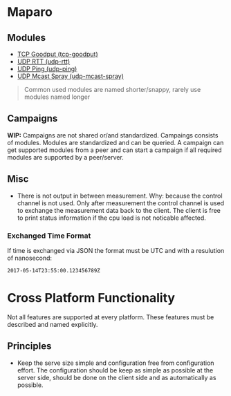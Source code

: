 # Maparo

## Modules

- [TCP Goodput (tcp-goodput)](mod-tcp-goodput.md)
- [UDP RTT (udp-rtt)](mod-udp-rtt.md)
- [UDP Ping (udp-ping)](mod-udp-ping.md)
- [UDP Mcast Spray (udp-mcast-spray)](mod-udp-mcast-spray.md)

> Common used modules are named shorter/snappy, rarely use modules named
longer

## Campaigns

**WIP:** Campaigns are not shared or/and standardized. Campaings consists
of modules. Modules are standardized and can be queried. A campaign can
get supported modules from a peer and can start a campaign if all required
modules are supported by a peer/server.

## Misc

- There is not output in between measurement. Why: because the control
  channel is not used. Only after measurement the control channel is used
	to exchange the measurement data back to the client. The client is free
	to print status information if the cpu load is not noticable affected.

### Exchanged Time Format

If time is exchanged via JSON the format must be UTC and with a resulution
of nanosecond:

```
2017-05-14T23:55:00.123456789Z
```

# Cross Platform Functionality

Not all features are supported at every platform. These features
must be described and named explicitly.

## Principles

- Keep the serve size simple and configuration free from configuration
  effort. The configuration should be keep as simple as possible at the
  server side, should be done on the client side and as automatically as
  possible.

